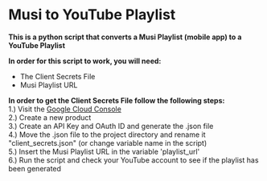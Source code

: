 # Musi to YouTube Playlist
**This is a python script that converts a Musi Playlist (mobile app) to a YouTube Playlist**

**In order for this script to work, you will need:**
- The Client Secrets File
- Musi Playlist URL

**In order to get the Client Secrets File follow the following steps:** <br/>
1.) Visit the [Google Cloud Console](https://console.cloud.google.com/welcome) <br/>
2.) Create a new product <br/>
3.) Create an API Key and OAuth ID and generate the .json file <br/>
4.) Move the .json file to the project directory and rename it "client_secrets.json" (or change variable name in the script)<br/>
5.) Insert the Musi Playlist URL in the variable 'playlist_url' <br/>
6.) Run the script and check your YouTube account to see if the playlist has been generated <br/>
